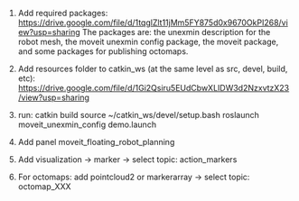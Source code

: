 1. Add required packages: https://drive.google.com/file/d/1tqglZlt11jMm5FY875d0x9670OkPI268/view?usp=sharing
The packages are: the unexmin description for the robot mesh, the moveit unexmin config package, the moveit package, and some packages for publishing octomaps.

2. Add resources folder to catkin_ws (at the same level as src, devel, build, etc): https://drive.google.com/file/d/1Gi2Qsiru5EUdCbwXLIDW3d2NzxvtzX23/view?usp=sharing

3. run:
catkin build
source ~/catkin_ws/devel/setup.bash
roslaunch moveit_unexmin_config demo.launch

4. Add panel moveit_floating_robot_planning

5. Add visualization -> marker -> select topic: action_markers

6. For octomaps: add pointcloud2 or markerarray -> select topic: octomap_XXX
